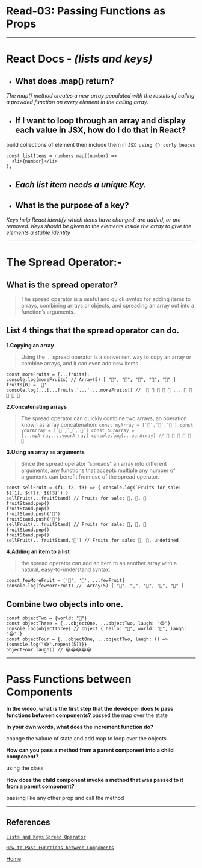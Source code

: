 # Read-03: Passing Functions as Props

***


# React Docs - *(lists and keys)*



- ## What does .map() return?

*The map() method creates a new array populated with the results of calling a provided function on every element in the calling array.*


- ## If I want to loop through an array and display each value in JSX, how do I do that in React?

build collections of element then include them in `JSX using {} curly beaces` 
```const numbers = [1, 2, 3, 4, 5];
const listItems = numbers.map((number) =>
  <li>{number}</li>
);
```


- ## *Each list item needs a unique _*Key*_.*

 - ## What is the purpose of a key?
*Keys help React identify which items have changed, are added, or are removed. Keys should be given to the elements inside the array to give the elements a stable identity*

***

# The Spread Operator:-

## What is the spread operator?
>The spread operator is a useful and quick syntax for adding items to arrays, combining arrays or objects, and spreading an array out into a function’s arguments.

## List 4 things that the spread operator can do.
**1.Copying an array**
>Using the … spread operator is a convenient way to copy an array or combine arrays, and it can even add new items
```const fruits = ['🍏','🍊','🍌','🍉','🍍']
const moreFruits = [...fruits];
console.log(moreFruits) // Array(5) [ "🍏", "🍊", "🍌", "🍉", "🍍" ]
fruits[0] = '🍑'
console.log(...[...fruits,'...',...moreFruits]) //  🍑 🍊 🍌 🍉 🍍 ... 🍏 🍊 🍌 🍉 🍍
```
**2.Concatenating arrays**
>The spread operator can quickly combine two arrays, an operation known as array concatenation:
```const myArray = [`🤪`,`🐻`,`🎌`]
const yourArray = [`🙂`,`🤗`,`🤩`]
const ourArray = [...myArray,...yourArray]
console.log(...ourArray) // 🤪 🐻 🎌 🙂 🤗 🤩```

**3.Using an array as arguments**

>Since the spread operator “spreads” an array into different arguments, any functions that accepts multiple any number of arguments can benefit from use of the spread operator.

```const fruitStand = ['🍏','🍊','🍌']
const sellFruit = (f1, f2, f3) => { console.log(`Fruits for sale:
${f1}, ${f2}, ${f3}`) }
sellFruit(...fruitStand) // Fruits for sale: 🍏, 🍊, 🍌
fruitStand.pop()
fruitStand.pop()
fruitStand.push('🍉')
fruitStand.push('🍍')
sellFruit(...fruitStand) // Fruits for sale: 🍏, 🍉, 🍍
fruitStand.pop()
fruitStand.pop()
sellFruit(...fruitStand,'🍋') // Fruits for sale: 🍏, 🍋, undefined 
```
**4.Adding an item to a list**
> the spread operator can add an item to an another array with a natural, easy-to-understand syntax:
```const fewFruit = ['🍏','🍊','🍌']
const fewMoreFruit = ['🍉', '🍍', ...fewFruit]
console.log(fewMoreFruit) //  Array(5) [ "🍉", "🍍", "🍏", "🍊", "🍌" ]
```

<!-- ## Give an example of using the spread operator to combine two arrays.

## Add a new item to an array. -->

##  Combine two objects into one.
```const objectOne = {hello: "🤪"}
const objectTwo = {world: "🐻"}
const objectThree = {...objectOne, ...objectTwo, laugh: "😂"}
console.log(objectThree) // Object { hello: "🤪", world: "🐻", laugh: "😂" }
const objectFour = {...objectOne, ...objectTwo, laugh: () => {console.log("😂".repeat(5))}}
objectFour.laugh() // 😂😂😂😂😂
```
***
# Pass Functions between Components
**In the video, what is the first step that the developer does to pass functions between components?**
passed the map over the state 

**In your own words, what does the increment function do?**

change the valuue of state and add map to loop over the objects

**How can you pass a method from a parent component into a child component?**

using the class 

**How does the child component invoke a method that was passed to it from a parent component?**

passing like any other prop and call the  method  

***

## References

[ `Lists and Keys` ](https://reactjs.org/docs/lists-and-keys.html)
[`Spread Operator`](https://medium.com/coding-at-dawn/how-to-use-the-spread-operator-in-javascript-b9e4a8b06fab)

[`How to Pass Functions between Components`](https://www.youtube.com/watch?v=c05OL7XbwXU)

[ Home ](../README.md)




